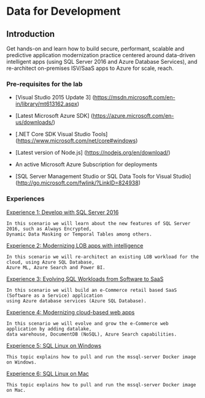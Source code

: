 # Data for Development

## Introduction

Get hands-on and learn how to build secure, performant, scalable and predictive application modernization practice centered 
around data-driven intelligent apps (using SQL Server 2016 and Azure Database Services), 
and re-architect on-premises ISV/SaaS apps to Azure for scale, reach.

### Pre-requisites for the lab ###

-   [Visual Studio 2015 Update 3] (https://msdn.microsoft.com/en-in/library/mt613162.aspx)

-   [Latest Microsoft Azure SDK] (https://azure.microsoft.com/en-us/downloads/)

-   [.NET Core SDK Visual Studio Tools] (https://www.microsoft.com/net/core#windows)

-   [Latest version of Node.js] (https://nodejs.org/en/download/)

-   An active Microsoft Azure Subscription for deployments

-  [SQL Server Management Studio or SQL Data Tools for Visual Studio] (http://go.microsoft.com/fwlink/?LinkID=824938)

### Experiences ###

<a href="./labs/awbexperience1">Experience 1: Develop with SQL Server 2016</a>
    
    In this scenario we will learn about the new features of SQL Server 2016, such as Always Encrypted,
    Dynamic Data Masking or Temporal Tables among others.
    
<a href="./labs/awbexperience2">Experience 2: Modernizing LOB apps with intelligence</a>
    
    In this scenario we will re-architect an existing LOB workload for the cloud, using Azure SQL Database,
    Azure ML, Azure Search and Power BI.

<a href="./labs/awbexperience3">Experience 3: Evolving SQL Workloads from Software to SaaS</a>
    
    In this scenario we will build an e-Commerce retail based SaaS (Software as a Service) application 
    using Azure database services (Azure SQL Database).

<a href="./labs/awbexperience4">Experience 4: Modernizing cloud-based web apps</a>

    In this scenario we will evolve and grow the e-Commerce web application by adding datalake, 
    data warehouse, DocumentDB (NoSQL), Azure Search capabilities.

<a href="./labs/awbexperience5">Experience 5: SQL Linux on Windows</a>

    This topic explains how to pull and run the mssql-server Docker image on Windows.

<a href="./labs/awbexperience6">Experience 6: SQL Linux on Mac</a>

    This topic explains how to pull and run the mssql-server Docker image on Mac.


